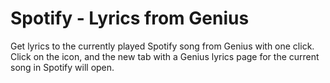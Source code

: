 Spotify - Lyrics from Genius
============================

Get lyrics to the currently played Spotify song from Genius with one click.
Click on the icon, and the new tab with a Genius lyrics page for the current
song in Spotify will open.